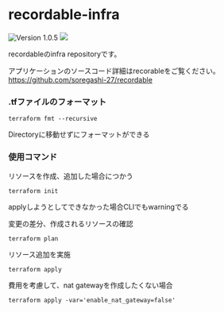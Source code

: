 

# recordable-infra

![Version 1.0.5](https://img.shields.io/badge/Version-1.0.5-blue) 
<img src="https://img.shields.io/badge/-Terraform-EEE.svg?logo=terraform&logoColor=7B42BC">

recordableのinfra repositoryです。 

アプリケーションのソースコード詳細はrecorableをご覧ください。 \
https://github.com/soregashi-27/recordable

### .tfファイルのフォーマット

```
terraform fmt --recursive
```

Directoryに移動せずにフォーマットができる


### 使用コマンド

リソースを作成、追加した場合につかう
```
terraform init
```
applyしようとしてできなかった場合CLIでもwarningでる

変更の差分、作成されるリソースの確認
```
terraform plan
```
リソース追加を実施
```
terraform apply
```

費用を考慮して、nat gatewayを作成したくない場合
```
terraform apply -var='enable_nat_gateway=false'
```



